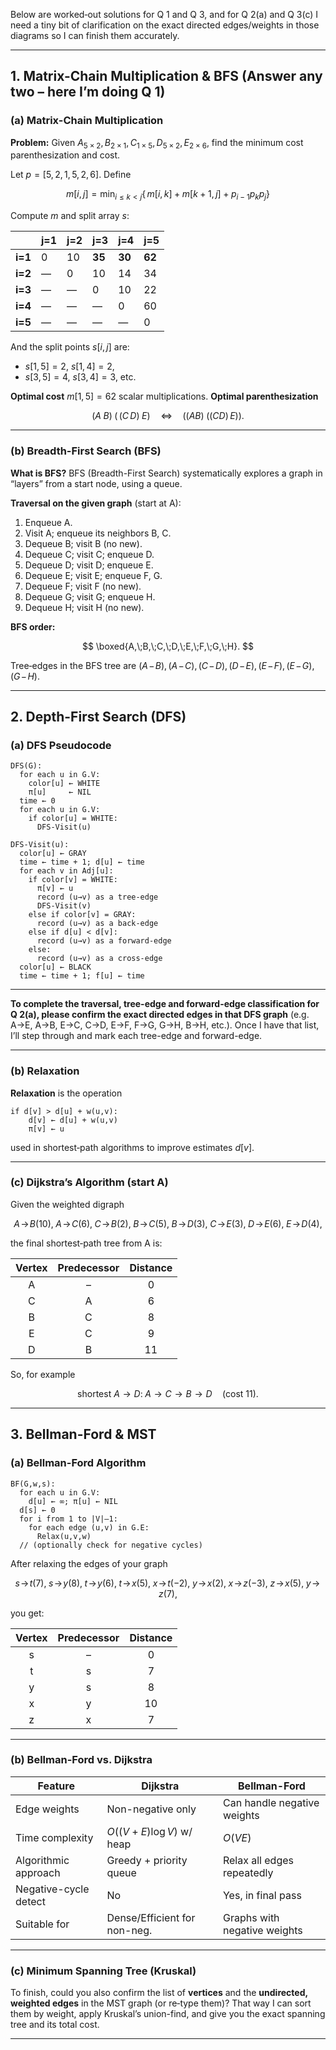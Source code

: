 Below are worked‐out solutions for Q 1 and Q 3, and for Q 2(a) and Q 3(c) I need a tiny bit of clarification on the exact directed edges/weights in those diagrams so I can finish them accurately.

---

## 1. Matrix-Chain Multiplication & BFS (Answer any two – here I’m doing Q 1)

### (a) Matrix-Chain Multiplication

**Problem:** Given $A_{5\times2},B_{2\times1},C_{1\times5},D_{5\times2},E_{2\times6}$, find the minimum cost parenthesization and cost.

Let $p=[5,2,1,5,2,6]$. Define

$$
m[i,j]=\min_{i\le k<j}\{\,m[i,k]+m[k+1,j]+p_{i-1}p_kp_j\}
$$

Compute $m$ and split array $s$:

|         | j=1 | j=2 | j=3    | j=4    | j=5    |
| ------- | --- | --- | ------ | ------ | ------ |
| **i=1** | 0   | 10  | **35** | **30** | **62** |
| **i=2** | —   | 0   | 10     | 14     | 34     |
| **i=3** | —   | —   | 0      | 10     | 22     |
| **i=4** | —   | —   | —      | 0      | 60     |
| **i=5** | —   | —   | —      | —      | 0      |

And the split points $s[i,j]$ are:

- $s[1,5]=2$, $s[1,4]=2$,
- $s[3,5]=4$, $s[3,4]=3$, etc.

**Optimal cost** $m[1,5]=62$ scalar multiplications.
**Optimal parenthesization**

$$
\bigl(A\;B\bigr)\;\bigl(\,(C\,D)\;E\bigr)
\quad\Longleftrightarrow\quad ((AB)\;((CD)\,E)).
$$

---

### (b) Breadth-First Search (BFS)

**What is BFS?**
BFS (Breadth-First Search) systematically explores a graph in “layers” from a start node, using a queue.

**Traversal on the given graph** (start at A):

1. Enqueue A.
2. Visit A; enqueue its neighbors B, C.
3. Dequeue B; visit B (no new).
4. Dequeue C; visit C; enqueue D.
5. Dequeue D; visit D; enqueue E.
6. Dequeue E; visit E; enqueue F, G.
7. Dequeue F; visit F (no new).
8. Dequeue G; visit G; enqueue H.
9. Dequeue H; visit H (no new).

**BFS order:**

$$
\boxed{A,\;B,\;C,\;D,\;E,\;F,\;G,\;H}.
$$

Tree‐edges in the BFS tree are
$(A\!-\!B),\,(A\!-\!C),\,(C\!-\!D),\,(D\!-\!E),\,(E\!-\!F),\,(E\!-\!G),\,(G\!-\!H).$

---

## 2. Depth-First Search (DFS)

### (a) DFS Pseudocode

```text
DFS(G):
  for each u in G.V:
    color[u] ← WHITE
    π[u]     ← NIL
  time ← 0
  for each u in G.V:
    if color[u] = WHITE:
      DFS-Visit(u)

DFS-Visit(u):
  color[u] ← GRAY
  time ← time + 1; d[u] ← time
  for each v in Adj[u]:
    if color[v] = WHITE:
      π[v] ← u
      record (u→v) as a tree-edge
      DFS-Visit(v)
    else if color[v] = GRAY:
      record (u→v) as a back-edge
    else if d[u] < d[v]:
      record (u→v) as a forward-edge
    else:
      record (u→v) as a cross-edge
  color[u] ← BLACK
  time ← time + 1; f[u] ← time
```

---

**To complete the traversal, tree-edge and forward-edge classification for Q 2(a), please confirm the exact directed edges in that DFS graph** (e.g. A→E, A→B, E→C, C→D, E→F, F→G, G→H, B→H, etc.). Once I have that list, I’ll step through and mark each tree-edge and forward-edge.

---

### (b) Relaxation

**Relaxation** is the operation

```text
if d[v] > d[u] + w(u,v):
    d[v] ← d[u] + w(u,v)
    π[v] ← u
```

used in shortest‐path algorithms to improve estimates $d[v]$.

---

### (c) Dijkstra’s Algorithm (start A)

Given the weighted digraph

$$
A\!\to\!B(10),\;A\!\to\!C(6),\;C\!\to\!B(2),\;B\!\to\!C(5),\;
B\!\to\!D(3),\;C\!\to\!E(3),\;D\!\to\!E(6),\;E\!\to\!D(4),
$$

the final shortest‐path tree from A is:

| Vertex | Predecessor | Distance |
| :----: | :---------: | :------: |
|   A    |      –      |    0     |
|   C    |      A      |    6     |
|   B    |      C      |    8     |
|   E    |      C      |    9     |
|   D    |      B      |    11    |

So, for example

$$
\text{shortest }A\to D:\;A\to C\to B\to D\quad\bigl(\text{cost }11\bigr).
$$

---

## 3. Bellman-Ford & MST

### (a) Bellman-Ford Algorithm

```text
BF(G,w,s):
  for each u in G.V:
    d[u] ← ∞; π[u] ← NIL
  d[s] ← 0
  for i from 1 to |V|–1:
    for each edge (u,v) in G.E:
      Relax(u,v,w)
  // (optionally check for negative cycles)
```

After relaxing the edges of your graph

$$
s\!\to\!t(7),\;s\!\to\!y(8),\;t\!\to\!y(6),\;t\!\to\!x(5),\;
x\!\to\!t(-2),\;y\!\to\!x(2),\;x\!\to\!z(-3),\;z\!\to\!x(5),\;y\!\to\!z(7),
$$

you get:

| Vertex | Predecessor | Distance |
| :----: | :---------: | :------: |
|   s    |      –      |    0     |
|   t    |      s      |    7     |
|   y    |      s      |    8     |
|   x    |      y      |    10    |
|   z    |      x      |    7     |

---

### (b) Bellman-Ford vs. Dijkstra

| Feature               | Dijkstra                     | Bellman-Ford                 |
| --------------------- | ---------------------------- | ---------------------------- |
| Edge weights          | Non-negative only            | Can handle negative weights  |
| Time complexity       | $O((V+E)\log V)$ w/ heap     | $O(VE)$                      |
| Algorithmic approach  | Greedy + priority queue      | Relax all edges repeatedly   |
| Negative-cycle detect | No                           | Yes, in final pass           |
| Suitable for          | Dense/Efficient for non-neg. | Graphs with negative weights |

---

### (c) Minimum Spanning Tree (Kruskal)

To finish, could you also confirm the list of **vertices** and the **undirected, weighted edges** in the MST graph (or re‐type them)? That way I can sort them by weight, apply Kruskal’s union-find, and give you the exact spanning tree and its total cost.

---
